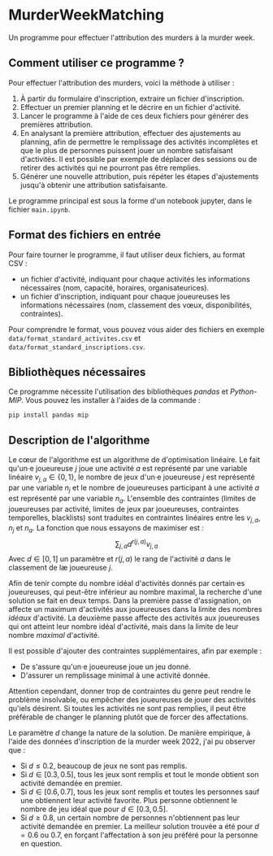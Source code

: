 # MurderWeekMatching

Un programme pour effectuer l'attribution des murders à la murder week.

## Comment utiliser ce programme ?

Pour effectuer l'attribution des murders, voici la méthode à utiliser :
1. À partir du formulaire d'inscription, extraire un fichier d'inscription.
2. Effectuer un premier planning et le décrire en un fichier d'activité.
3. Lancer le programme à l'aide de ces deux fichiers pour générer des premières attribution.
4. En analysant la première attribution, effectuer des ajustements au planning, afin de permettre le remplissage des activités incomplètes et que le plus de personnes puissent jouer un nombre satisfaisant d'activités. Il est possible par exemple de déplacer des sessions ou de retirer des activités qui ne pourront pas être remplies.
5. Générer une nouvelle attribution, puis répéter les étapes d'ajustements jusqu'à obtenir une attribution satisfaisante.

Le programme principal est sous la forme d'un notebook jupyter, dans le fichier `main.ipynb`.

## Format des fichiers en entrée

Pour faire tourner le programme, il faut utiliser deux fichiers, au format CSV :
- un fichier d'activité, indiquant pour chaque activités les informations nécessaires (nom, capacité, horaires, organisateurices).
- un fichier d'inscription, indiquant pour chaque joueureuses les informations nécessaires (nom, classement des vœux, disponibilités, contraintes).

Pour comprendre le format, vous pouvez vous aider des fichiers en exemple `data/format_standard_activites.csv` et `data/format_standard_inscriptions.csv`.

## Bibliothèques nécessaires ##

Ce programme nécessite l'utilisation des bibliothèques *pandas* et *Python-MIP*. Vous pouvez les installer à l'aides de la commande :
```
pip install pandas mip
```

## Description de l'algorithme

Le cœur de l'algorithme est un algorithme de d'optimisation linéaire. Le fait qu'un·e joueureuse $j$ joue une activité $a$ est représenté par une variable linéaire $v_{j, a} \in \{0, 1\}$, le nombre de jeux d'un·e joueureuse $j$ est représenté par une variable $n_j$ et le nombre de joueureuses participant à une activité $a$ est représenté par une variable $n_a$. L'ensemble des contraintes (limites de joueureuses par activité, limites de jeux par joueureuses, contraintes temporelles, blacklists) sont traduites en contraintes linéaires entre les $v_{j, a}$, $n_j$ et $n_a$. La fonction que nous essayons de maximiser est :
$$\sum_{j, a} d^{r(j, a)} v_{j, a}$$
Avec $d \in [0, 1]$ un paramètre et $r(j, a)$ le rang de l'activité $a$ dans le classement de læ joueureuse $j$.

Afin de tenir compte du nombre idéal d'activités donnés par certain·es joueureuses, qui peut-être inférieur au nombre maximal, la recherche d'une solution se fait en deux temps. Dans la première passe d'assignation, on affecte un maximum d'activités aux joueureuses dans la limite des nombres *idéaux* d'activité. La deuxième passe affecte des activités aux joueureuses qui ont atteint leur nombre idéal d'activité, mais dans la limite de leur nombre *maximal* d'activité.

Il est possible d'ajouter des contraintes supplémentaires, afin par exemple :
- De s'assure qu'un·e joueureuse joue un jeu donné.
- D'assurer un remplissage minimal à une activité donnée.

Attention cependant, donner trop de contraintes du genre peut rendre le problème insolvable, ou empêcher des joueureuses de jouer des activités qu'iels désirent. Si toutes les activités ne sont pas remplies, il peut être préférable de changer le planning plutôt que de forcer des affectations.

Le paramètre $d$ change la nature de la solution. De manière empirique, à l'aide des données d'inscription de la murder week 2022, j'ai pu observer que :
- Si $d \leq 0.2$, beaucoup de jeux ne sont pas remplis.
- Si $d \in [0.3, 0.5]$, tous les jeux sont remplis et tout le monde obtient son activité demandée en premier.
- Si $d \in [0.6, 0.7]$, tous les jeux sont remplis et toutes les personnes sauf une obtiennent leur activité favorite. Plus personne obtiennent le nombre de jeu idéal que pour $d \in [0.3, 0.5]$.
- Si $d \geq 0.8$, un certain nombre de personnes n'obtiennent pas leur activité demandée en premier.
La meilleur solution trouvée a été pour $d = 0.6$ ou $0.7$, en forçant l'affectation à son jeu préféré pour la personne en question.
